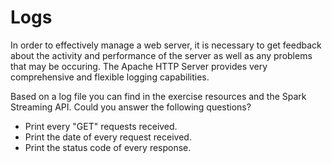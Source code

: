 # Logs

In order to effectively manage a web server, it is necessary to get feedback about the activity and performance of the server as well as any problems that may be occuring. The Apache HTTP Server provides very comprehensive and flexible logging capabilities. 

Based on a log file you can find in the exercise resources and the Spark Streaming API. Could you answer the following questions?

* Print every "GET" requests received.
* Print the date of every request received.
* Print the status code of every response.